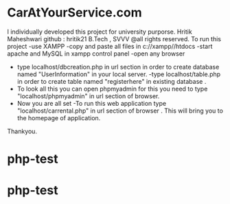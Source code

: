 # CarAtYourService.com
I individually developed this project for university purporse.
Hritik Maheshwari
github : hritik21
B.Tech , SVVV
@all rights reserved.
To run this project 
-use XAMPP
-copy and paste all files in c://xampp//htdocs
-start apache and MySQL in xampp control panel
-open any browser 
- type localhost/dbcreation.php in url section in order to create database named "UserInformation" in your local server.
-type localhost/table.php in order to create table named "registerhere" in existing database .
- To look all this you can open phpmyadmin for this you need to type "localhost/phpmyadmin" in url section of browser.
- Now you are all set 
-To run this web application type "localhost/carrental.php" in url section of browser . This will bring you to the homepage of application.

Thankyou.
# php-test
# php-test
